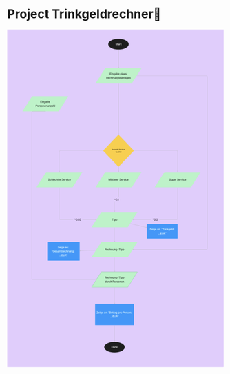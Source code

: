 # Project Trinkgeldrechner🧮

<div style="display: flex; justify-content: center;">
    <img src="./assets/img/Bildschirmfoto 2024-08-05 um 14.51.27.png">
</div>